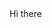 <!doctype html>
<html>
  <head>
    <title>Index file</title>
  </head>
  <body>
    Hi there
  </body>
</html>
